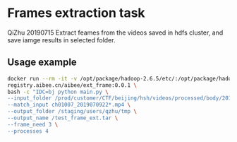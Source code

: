 # Frames extraction task
QiZhu 20190715
Extract feames from the videos saved in hdfs cluster, and save iamge results in selected folder.
## Usage example
```bash
docker run --rm -it -v /opt/package/hadoop-2.6.5/etc/:/opt/package/hadoop-2.6.5/etc/ \
registry.aibee.cn/aibee/ext_frame:0.0.1 \
bash -c "IDC=bj python main.py \
--input_folder /prod/customer/CTF/beijing/hsh/videos/processed/body/20190709 \
--match_input ch01007_2019070922*.mp4 \
--output_folder /staging/users/qzhu/tmp \
--output_name /test_frame_ext.tar \
--frame_need 3 \
--processes 4
```
